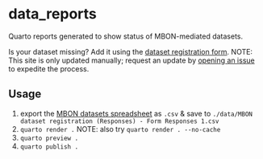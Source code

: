 # data_reports
Quarto reports generated to show status of MBON-mediated datasets.

Is your dataset missing?
Add it using the [dataset registration form](https://docs.google.com/forms/d/144YD_VfS6Oa9GqDRAND-NJageqZUWvI7y_PHETNUhPI/viewform?edit_requested=true#start=invite).
NOTE: This site is only updated manually; request an update by [opening an issue](https://github.com/marinebon/data_reports/issues/new) to expedite the process.

## Usage
1. export the [MBON datasets spreadsheet](https://docs.google.com/spreadsheets/d/1jBS8ASS27yV8APZ8Fh-tgX6dHdopwianrUZv0kbKcxw/edit#gid=1284796732) as `.csv` & save to `./data/MBON dataset registration (Responses) - Form Responses 1.csv`
2. `quarto render .` NOTE: also try `quarto render . --no-cache`
3. `quarto preview .`
4. `quarto publish .`
